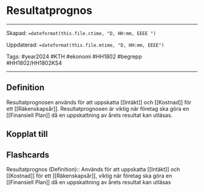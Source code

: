 # Resultatprognos

---

Skapad: `=dateformat(this.file.ctime, "D, HH:mm, EEEE ")`

Uppdaterad: `=dateformat(this.file.mtime, "D, HH:mm, EEEE")`

Tags: #year2024 #KTH #ekonomi #HH1802 #begrepp #HH1802/HH1802KS4

---

## Definition

Resultatprognosen används för att uppskatta [[Intäkt]] och [[Kostnad]] för ett [[Räkenskapsår]]. Resultatprognosen är viktig när företag ska göra en [[Finansiell Plan]] då en uppskattning av årets resultat kan utläsas.

## Kopplat till

## Flashcards

Resultatprognos (Definition):: Används för att uppskatta [[Intäkt]] och [[Kostnad]] för ett [[Räkenskapsår]], viktig när företag ska göra en [[Finansiell Plan]] då en uppskattning av årets resultat kan utläsas

